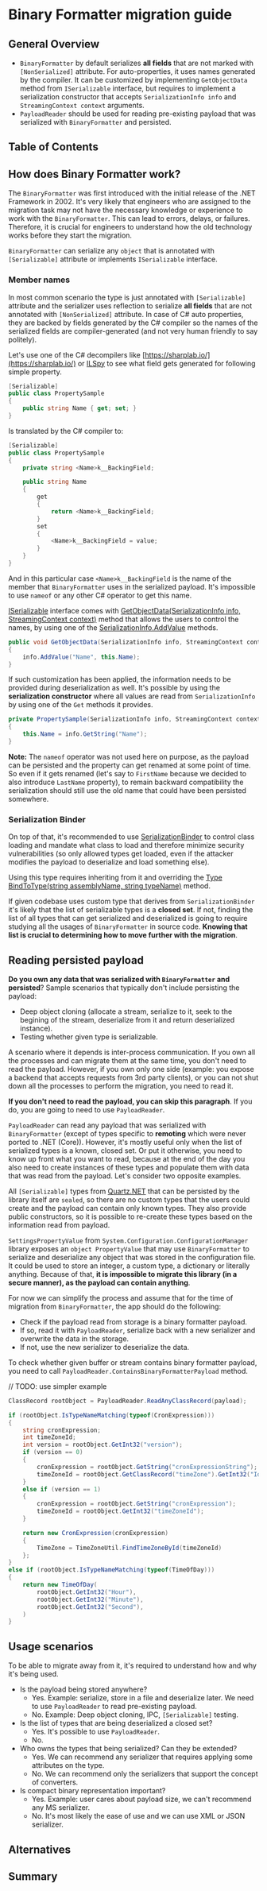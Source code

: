 # Binary Formatter migration guide

## General Overview

* `BinaryFormatter` by default serializes **all fields** that are not marked with `[NonSerialized]` attribute. For auto-properties, it uses names generated by the compiler. It can be customized by implementing  `GetObjectData` method from `ISerializable` interface, but requires to implement a serialization constructor that accepts `SerializationInfo info` and `StreamingContext context` arguments.
* `PayloadReader` should be used for reading pre-existing payload that was serialized with `BinaryFormatter` and persisted.


## Table of Contents

## How does Binary Formatter work?

The `BinaryFormatter` was first introduced with the initial release of the .NET Framework in 2002. It's very likely that engineers who are assigned to the migration task may not have the necessary knowledge or experience to work with the `BinaryFormatter`. This can lead to errors, delays, or failures.
Therefore, it is crucial for engineers to understand how the old technology works before they start the migration. 

`BinaryFormatter` can serialize any `object` that is annotated with `[Serializable]` attribute or implements `ISerializable` interface.

### Member names

In most common scenario the type is just annotated with `[Serializable]` attribute and the serializer uses reflection to serialize **all fields** that are not annotated with `[NonSerialized]` attribute. In case of C# auto properties, they are backed by fields generated by the C# compiler so the names of the serialized fields are compiler-generated (and not very human friendly to say politely).

Let's use one of the C# decompilers like [https://sharplab.io/](https://sharplab.io/) or [ILSpy](https://github.com/icsharpcode/ILSpy) to see what field gets generated for following simple property.

```cs
[Serializable]
public class PropertySample
{
    public string Name { get; set; }
}
```

Is translated by the C# compiler to:

```cs
[Serializable]
public class PropertySample
{
    private string <Name>k__BackingField;

    public string Name
    {
        get
        {
            return <Name>k__BackingField;
        }
        set
        {
            <Name>k__BackingField = value;
        }
    }
}
```

And in this particular case `<Name>k__BackingField` is the name of the member that `BinaryFormatter` uses in the serialized payload. It's impossible to use `nameof` or any other C# operator to get this name.

[ISerializable](https://learn.microsoft.com/dotnet/api/system.runtime.serialization.iserializable) interface comes with [GetObjectData(SerializationInfo info, StreamingContext context)](https://learn.microsoft.com/dotnet/api/system.runtime.serialization.iserializable.getobjectdata) method that allows the users to control the names, by using one of the [SerializationInfo.AddValue](https://learn.microsoft.com/dotnet/api/system.runtime.serialization.serializationinfo.addvalue) methods.


```cs
public void GetObjectData(SerializationInfo info, StreamingContext context)
{
    info.AddValue("Name", this.Name);
}
```

If such customization has been applied, the information needs to be provided during deserialization as well. It's possible by using the **serialization constructor** where all values are read from `SerializationInfo` by using one of the `Get` methods it provides.


```cs
private PropertySample(SerializationInfo info, StreamingContext context)
{
    this.Name = info.GetString("Name");
}
```

**Note:** The `nameof` operator was not used here on purpose, as the payload can be persisted and the property can get renamed at some point of time. So even if it gets renamed (let's say to `FirstName` because we decided to also introduce `LastName` property), to remain backward compatibility the serialization should still use the old name that could have been persisted somewhere.

### Serialization Binder

On top of that, it's recommended to use [SerializationBinder](https://learn.microsoft.com/dotnet/api/system.runtime.serialization.serializationbinder) to control class loading and mandate what class to load and therefore minimize security vulnerabilities (so only allowed types get loaded, even if the attacker modifies the payload to deserialize and load something else).

Using this type requires inheriting from it and overriding the [Type BindToType(string assemblyName, string typeName)](https://learn.microsoft.com/dotnet/api/system.runtime.serialization.serializationbinder.bindtotype#system-runtime-serialization-serializationbinder-bindtotype(system-string-system-string)) method.

If given codebase uses custom type that derives from `SerializationBinder` it's likely that the list of serializable types is a **closed set**. If not, finding the list of all types that can get serialized and deserialized is going to require studying all the usages of `BinaryFormatter` in source code. **Knowing that list is crucial to determining how to move further with the migration**.

## Reading persisted payload

**Do you own any data that was serialized with `BinaryFormatter` and persisted**? Sample scenarios that typically don't include persisting the payload:
- Deep object cloning (allocate a stream, serialize to it, seek to the begining of the stream, deserialize from it and return deserialized instance).
- Testing whether given type is serializable.

A scenario where it depends is inter-process communication. If you own all the processes and can migrate them at the same time, you don't need to read the payload. However, if you own only one side (example: you expose a backend that accepts requests from 3rd party clients), or you can not shut down all the processes to perform the migration, you need to read it.

**If you don't need to read the payload, you can skip this paragraph**. If you do, you are going to need to use `PayloadReader`.

`PayloadReader` can read any payload that was serialized with `BinaryFormatter` (except of types specific to **remoting** which were never ported to .NET (Core)). However, it's mostly useful only when the list of serialized types is a known, closed set. Or put it otherwise, you need to know up front what you want to read, because at the end of the day you also need to create instances of these types and populate them with data that was read from the payload. Let's consider two opposite examples.

All `[Serializable]` types from [Quartz.NET](https://github.com/search?q=repo%3Aquartznet%2Fquartznet+%5BSerializable%5D+language%3AC%23&type=code&l=C%23) that can be persisted by the library itself are `sealed`, so there are no custom types that the users could create and the payload can contain only known types. They also provide public constructors, so it is possible to re-create these types based on the information read from payload.

`SettingsPropertyValue` from `System.Configuration.ConfigurationManager` library exposes an `object PropertyValue` that may use `BinaryFormatter` to serialize and deserialize any object that was stored in the configuration file. It could be used to store an integer, a custom type, a dictionary or literally anything.  Because of that, **it is impossible to migrate this library (in a secure manner), as the payload can contain anything**.

For now we can simplify the process and assume that for the time of migration from `BinaryFormatter`, the app should do the following:

- Check if the payload read from storage is a binary formatter payload.
- If so, read it with `PayloadReader`, serialize back with a new serializer and overwrite the data in the storage.
- If not, use the new serializer to deserialize the data.

To check whether given buffer or stream contains binary formatter payload, you need to call `PayloadReader.ContainsBinaryFormatterPayload` method.

// TODO: use simpler example

```cs
ClassRecord rootObject = PayloadReader.ReadAnyClassRecord(payload);

if (rootObject.IsTypeNameMatching(typeof(CronExpression)))
{
    string cronExpression;
    int timeZoneId;
    int version = rootObject.GetInt32("version");
    if (version == 0)
    {
        cronExpression = rootObject.GetString("cronExpressionString");
        timeZoneId = rootObject.GetClassRecord("timeZone").GetInt32("Id");
    }
    else if (version == 1)
    {
        cronExpression = rootObject.GetString("cronExpression");
        timeZoneId = rootObject.GetInt32("timeZoneId");
    }

    return new CronExpression(cronExpression)
    {
        TimeZone = TimeZoneUtil.FindTimeZoneById(timeZoneId)
    };
}
else if (rootObject.IsTypeNameMatching(typeof(TimeOfDay)))
{
    return new TimeOfDay(
        rootObject.GetInt32("Hour"),
        rootObject.GetInt32("Minute"),
        rootObject.GetInt32("Second"),
    )
}


```

## Usage scenarios

To be able to migrate away from it, it's required to understand how and why it's being used.

- Is the payload being stored anywhere?
  - Yes. Example: serialize, store in a file and deserialize later. We need to use `PayloadReader` to read pre-existing payload.
  - No. Example: Deep object cloning, IPC, `[Serializable]` testing.
- Is the list of types that are being deserialized a closed set?
  - Yes. It's possible to use `PayloadReader`.
  - No. 
- Who owns the types that being serialized? Can they be extended?
  - Yes. We can recommend any serializer that requires applying some attributes on the type.
  - No. We can recommend only the serializers that support the concept of converters.
- Is compact binary representation important?
  - Yes. Example: user cares about payload size, we can't recommend any MS serializer.
  - No. It's most likely the ease of use and we can use XML or JSON serializer.






## Alternatives

## Summary



